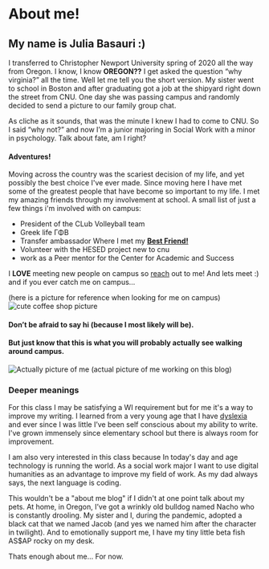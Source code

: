 # About me!

## My name is Julia Basauri :) 

I transferred to Christopher Newport University spring of 2020 all the way from Oregon. I know, I know **OREGON??** I get asked the question “why virginia?” all the time. Well let me tell you the short version. My sister went to school in Boston and after graduating got a job at the shipyard right down the street from CNU. One day she was passing campus and randomly decided to send a picture to our family group chat.

As cliche as it sounds, that was the minute I knew I had to come to CNU. So I said “why not?” and now I’m a junior majoring in Social Work with a minor in psychology. Talk about fate, am I right? 

#### Adventures!
Moving across the country was the scariest decision of my life, and yet possibly the best choice I've ever made. Since moving here I have met some of the greatest people that have become so important to my life. I met my amazing friends through my involvement at school. A small list of just a few things i'm involved with on campus: 
* President of the CLub Volleyball team
* Greek life ΓΦΒ
* Transfer ambassador 
    Where I met my [**Best Friend!**](https://www.instagram.com/sheenakron/)
* Volunteer with the HESED project new to cnu
* work as a Peer mentor for the Center for Academic and Success 


I **LOVE** meeting new people on campus so [reach](https://www.instagram.com/julia.basauri/) out to me! And lets meet :) and if you ever catch me on campus…

(here is a picture for reference when looking for me on campus)
![cute coffee shop picture](https://juliabasauri.github.io/juliabasauri/images/expectations.jpg)
#### Don’t be afraid to say hi (because I most likely will be).

#### But just know that this is what you will probably actually see walking around campus.
![Actually picture of me](https://juliabasauri.github.io/juliabasauri/images/reality.jpeg)
(actual picture of me working on this blog) 

### Deeper meanings
For this class I may be satisfying a WI requirement but for me it's a way to improve my writing. I learned from a very young age that I have [dyslexia](https://www.youtube.com/watch?v=4iVcTPRShBA) and ever since I was little I’ve been self conscious about my ability to write. I've grown immensely since elementary school but there is always room for improvement. 

I am also very interested in this class because In today's day and age technology is running the world. As a social work major I want to use digital humanities as an advantage to improve my field of work. As my dad always says, the next language is coding.

This wouldn't be a "about me blog" if I didn't at one point talk about my pets. At home, in Oregon, I’ve got a wrinkly old bulldog named Nacho who is constantly drooling. My sister and I, during the pandemic, adopted a black cat that we named Jacob (and yes we named him after the character in twilight). And to emotionally support me, I have my tiny little beta fish AS$AP rocky on my desk. 

Thats enough about me... For now.
